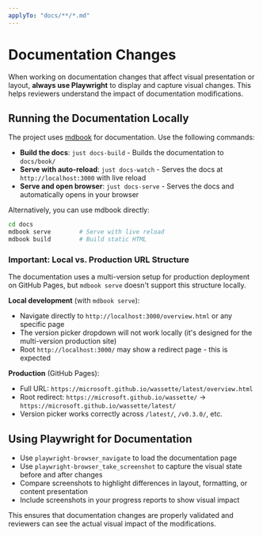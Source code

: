 ```yaml
---
applyTo: "docs/**/*.md"
---
```


# Documentation Changes

When working on documentation changes that affect visual presentation or layout, **always use Playwright** to display and capture visual changes. This helps reviewers understand the impact of documentation modifications.

## Running the Documentation Locally

The project uses [mdbook](https://rust-lang.github.io/mdBook/) for documentation. Use the following commands:

- **Build the docs**: `just docs-build` - Builds the documentation to `docs/book/`
- **Serve with auto-reload**: `just docs-watch` - Serves the docs at `http://localhost:3000` with live reload
- **Serve and open browser**: `just docs-serve` - Serves the docs and automatically opens in your browser

Alternatively, you can use mdbook directly:
```bash
cd docs
mdbook serve        # Serve with live reload
mdbook build        # Build static HTML
```

### Important: Local vs. Production URL Structure

The documentation uses a multi-version setup for production deployment on GitHub Pages, but `mdbook serve` doesn't support this structure locally.

**Local development** (with `mdbook serve`):
- Navigate directly to `http://localhost:3000/overview.html` or any specific page
- The version picker dropdown will not work locally (it's designed for the multi-version production site)
- Root `http://localhost:3000/` may show a redirect page - this is expected

**Production** (GitHub Pages):
- Full URL: `https://microsoft.github.io/wassette/latest/overview.html`
- Root redirect: `https://microsoft.github.io/wassette/` → `https://microsoft.github.io/wassette/latest/`
- Version picker works correctly across `/latest/`, `/v0.3.0/`, etc.

## Using Playwright for Documentation

- Use `playwright-browser_navigate` to load the documentation page
- Use `playwright-browser_take_screenshot` to capture the visual state before and after changes
- Compare screenshots to highlight differences in layout, formatting, or content presentation
- Include screenshots in your progress reports to show visual impact

This ensures that documentation changes are properly validated and reviewers can see the actual visual impact of the modifications.

